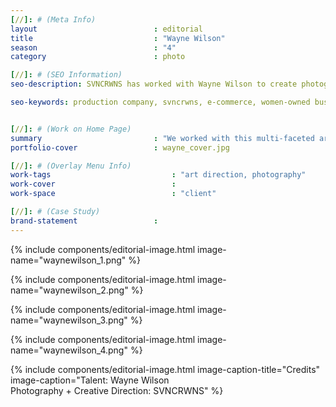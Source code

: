 ```yaml
---
[//]: # (Meta Info)
layout                          : editorial
title 					        : "Wayne Wilson"
season				            : "4"
category						: photo

[//]: # (SEO Information)
seo-description: SVNCRWNS has worked with Wayne Wilson to create photography as this artist prepares to bloom and share more of themselves with their audience.

seo-keywords: production company, svncrwns, e-commerce, women-owned businesses, creative team, consulting, business operations, launch my brand, manage my brand, photography, videography, special projects


[//]: # (Work on Home Page)
summary                         : "We worked with this multi-faceted artist to create content for social media.  This included a 1 hour shoot and retouching."
portfolio-cover					: wayne_cover.jpg

[//]: # (Overlay Menu Info)
work-tags 							: "art direction, photography"
work-cover							:
work-space 							: "client"

[//]: # (Case Study)
brand-statement 				: 
---
```


{% include components/editorial-image.html image-name="waynewilson_1.png" %}

{% include components/editorial-image.html image-name="waynewilson_2.png" %}

{% include components/editorial-image.html image-name="waynewilson_3.png" %}

{% include components/editorial-image.html image-name="waynewilson_4.png" %}

{% include components/editorial-image.html image-caption-title="Credits" image-caption="Talent: Wayne Wilson<br/>Photography + Creative Direction: SVNCRWNS" %}

